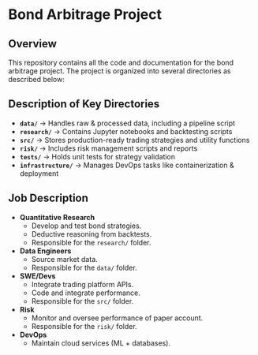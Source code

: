 # Bond Arbitrage Project
## **Overview**
This repository contains all the code and documentation for the bond arbitrage project. The project is organized into several directories as described below:


## **Description of Key Directories**  

- **`data/`** → Handles raw & processed data, including a pipeline script  
- **`research/`** → Contains Jupyter notebooks and backtesting scripts  
- **`src/`** → Stores production-ready trading strategies and utility functions  
- **`risk/`** → Includes risk management scripts and reports  
- **`tests/`** → Holds unit tests for strategy validation  
- **`infrastructure/`** → Manages DevOps tasks like containerization & deployment  

## **Job Description**
- **Quantitative Research**
  - Develop and test bond strategies.
  - Deductive reasoning from backtests.
  - Responsible for the `research/` folder.
- **Data Engineers**
  - Source market data.
  - Responsible for the `data/` folder.
- **SWE/Devs**
  - Integrate trading platform APIs.
  - Code and integrate performance.
  - Responsible for the `src/` folder.
- **Risk**
  - Monitor and oversee performance of paper account.
  - Responsible for the `risk/` folder.
- **DevOps**
  - Maintain cloud services (ML + databases).
